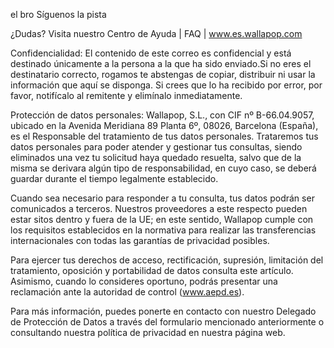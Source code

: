 el bro
Síguenos la pista
 
  
¿Dudas? Visita nuestro Centro de Ayuda | FAQ | www.es.wallapop.com
 

 
Confidencialidad: El contenido de este correo es confidencial y está destinado únicamente a la persona a la que ha sido enviado.Si no eres el destinatario correcto, rogamos te abstengas de copiar, distribuir ni usar la información que aquí se disponga. Si crees que lo ha recibido por error, por favor, notifícalo al remitente y elimínalo inmediatamente.

Protección de datos personales: Wallapop, S.L., con CIF nº B-66.04.9057, ubicado en la Avenida Meridiana 89 Planta 6º, 08026, Barcelona (España), es el Responsable del tratamiento de tus datos personales. Trataremos tus datos personales para poder atender y gestionar tus consultas, siendo eliminados una vez tu solicitud haya quedado resuelta, salvo que de la misma se derivara algún tipo de responsabilidad, en cuyo caso, se deberá guardar durante el tiempo legalmente establecido.

Cuando sea necesario para responder a tu consulta, tus datos podrán ser comunicados a terceros. Nuestros proveedores a este respecto pueden estar sitos dentro y fuera de la UE; en este sentido, Wallapop cumple con los requisitos establecidos en la normativa para realizar las transferencias internacionales con todas las garantías de privacidad posibles.

Para ejercer tus derechos de acceso, rectificación, supresión, limitación del tratamiento, oposición y portabilidad de datos consulta este artículo. Asimismo, cuando lo consideres oportuno, podrás presentar una reclamación ante la autoridad de control (www.aepd.es).

Para más información, puedes ponerte en contacto con nuestro Delegado de Protección de Datos a través del formulario mencionado anteriormente o consultando nuestra política de privacidad en nuestra página web.